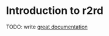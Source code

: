 # Introduction to r2rd

TODO: write [great documentation](http://jacobian.org/writing/what-to-write/)
